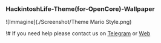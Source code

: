 ### HackintoshLife-Theme(for-OpenCore)-Wallpaper

![Immagine](./Screenshot/Theme Mario Style.png)

!# If you need help please contact us on [Telegram](https://t.me/HackintoshLife_it) or [Web](https://www.hackintoshlife.it/)
